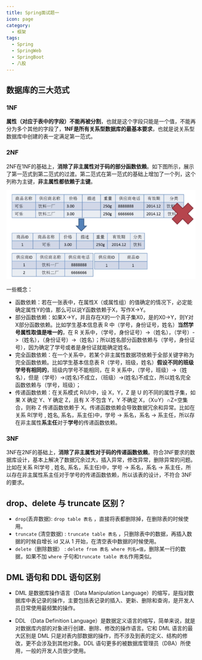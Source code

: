 ```yaml
---
title: Spring面试题一
icon: page
category:
  - 框架
tags:
  - Spring
  - SpringWeb  
  - SpringBoot
  - 八股
---
```


## 数据库的三大范式

### 1NF

**属性（对应于表中的字段）不能再被分割**，也就是这个字段只能是一个值，不能再分为多个其他的字段了，**1NF是所有关系型数据库的最基本要求**，也就是说关系型数据库中创建的表一定满足第一范式。

<!-- more -->

### 2NF

2NF在1NF的基础上，**消除了非主属性对于码的部分函数依赖**。如下图所示，展示了第一范式到第二范式的过渡。第二范式在第一范式的基础上增加了一个列，这个列称为主键，**非主属性都依赖于主键**。

![image-20230525141922244](/markdown/image-20230525141922244.png)

一些概念：

- 函数依赖：若在一张表中，在属性X（或属性组）的值确定的情况下，必定能确定属性Y的值，那么可以说Y函数依赖于X，写作X->Y。
- 部分函数依赖：如果X->Y，并且存在X的一个真子集X0，是的X0->Y，则Y对X部分函数依赖。比如学生基本信息表 R 中（学号，身份证号，姓名）**当然学号属性取值是唯一的**，在 R 关系中，（学号，身份证号）->（姓名），（学号）->（姓名），（身份证号）->（姓名）；所以姓名部分函数依赖与（学号，身份证号），因为确定了学号或者是身份证就能确定姓名。
- 完全函数依赖：在一个关系中，若某个非主属性数据项依赖于全部关键字称为完全函数依赖。比如学生基本信息表 R（学号，班级，姓名）**假设不同的班级学号有相同的**，班级内学号不能相同，在 R 关系中，（学号，班级）->（姓名），但是（学号）->(姓名)不成立，（班级）->(姓名)不成立，所以姓名完全函数依赖与（学号，班级）；
- 传递函数依赖：在关系模式 R(U)中，设 X，Y，Z 是 U 的不同的属性子集，如果 X 确定 Y、Y 确定 Z，且有 X 不包含 Y，Y 不确定 X，（X∪Y）∩Z=空集合，则称 Z 传递函数依赖于 X。传递函数依赖会导致数据冗余和异常。比如在关系 R(学号 , 姓名, 系名，系主任)中，学号 → 系名，系名 → 系主任，所以存在非主属性**系主任**对于**学号**的传递函数依赖。

### 3NF

3NF在2NF的基础上，**消除了非主属性对于码的传递函数依赖**。符合3NF要求的数据库设计，基本上解决了数据冗余过大，插入异常，修改异常，删除异常的问题。比如在关系 R(学号 , 姓名, 系名，系主任)中，学号 → 系名，系名 → 系主任，所以存在非主属性系主任对于学号的传递函数依赖，所以该表的设计，不符合 3NF 的要求。

## drop、delete 与 truncate 区别？

- `drop`(丢弃数据): `drop table 表名` ，直接将表都删除掉，在删除表的时候使用。
- `truncate` (清空数据) : `truncate table 表名` ，只删除表中的数据，再插入数据的时候自增长 id 又从 1 开始，在清空表中数据的时候使用。
- `delete`（删除数据） : `delete from 表名 where 列名=值`，删除某一行的数据，如果不加 `where` 子句和`truncate table 表名`作用类似。

## DML 语句和 DDL 语句区别

- DML 是数据库操作语言（Data Manipulation Language）的缩写，是指对数据库中表记录的操作，主要包括表记录的插入、更新、删除和查询，是开发人员日常使用最频繁的操作。

- DDL （Data Definition Language）是数据定义语言的缩写，简单来说，就是对数据库内部的对象进行创建、删除、修改的操作语言。它和 DML 语言的最大区别是 DML 只是对表内部数据的操作，而不涉及到表的定义、结构的修改，更不会涉及到其他对象。DDL 语句更多的被数据库管理员（DBA）所使用，一般的开发人员很少使用。



